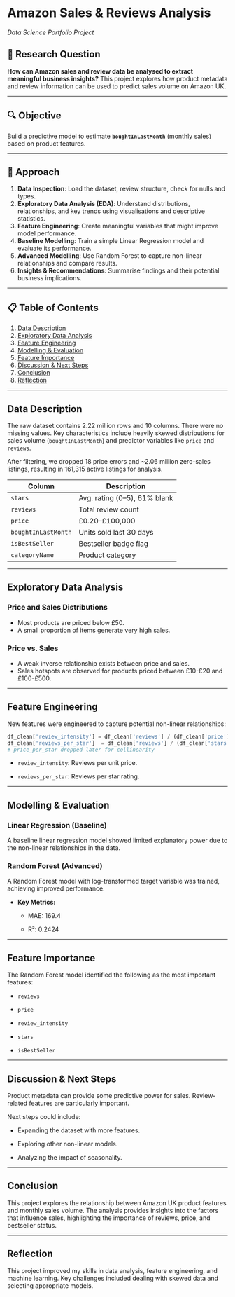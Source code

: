 # Amazon Sales & Reviews Analysis

*Data Science Portfolio Project*

## 🎯 Research Question

**How can Amazon sales and review data be analysed to extract meaningful business insights?**
This project explores how product metadata and review information can be used to predict sales volume on Amazon UK.

---

## 🔍 Objective

Build a predictive model to estimate **`boughtInLastMonth`** (monthly sales) based on product features.

---

## 🧪 Approach

1.  **Data Inspection**: Load the dataset, review structure, check for nulls and types.
2.  **Exploratory Data Analysis (EDA)**: Understand distributions, relationships, and key trends using visualisations and descriptive statistics.
3.  **Feature Engineering**: Create meaningful variables that might improve model performance.
4.  **Baseline Modelling**: Train a simple Linear Regression model and evaluate its performance.
5.  **Advanced Modelling**: Use Random Forest to capture non-linear relationships and compare results.
6.  **Insights & Recommendations**: Summarise findings and their potential business implications.

---

## 📋 Table of Contents

1.  [Data Description](#data-description)
2.  [Exploratory Data Analysis](#exploratory-data-analysis)
3.  [Feature Engineering](#feature-engineering)
4.  [Modelling & Evaluation](#modelling--evaluation)
5.  [Feature Importance](#feature-importance)
6.  [Discussion & Next Steps](#discussion--next-steps)
7.  [Conclusion](#conclusion)
8.  [Reflection](#reflection)

---

## Data Description <a name="data-description"></a>

The raw dataset contains 2.22 million rows and 10 columns. There were no missing values.  Key characteristics include heavily skewed distributions for sales volume (`boughtInLastMonth`) and predictor variables like `price` and `reviews`.

After filtering, we dropped 18 price errors and ~2.06 million zero-sales listings, resulting in 161,315 active listings for analysis.

| Column                | Description                                    |
| --------------------- | ---------------------------------------------- |
| `stars`               | Avg. rating (0–5), 61% blank                   |
| `reviews`             | Total review count                             |
| `price`               | £0.20–£100,000                                 |
| `boughtInLastMonth`   | Units sold last 30 days                         |
| `isBestSeller`        | Bestseller badge flag                          |
| `categoryName`          | Product category                               |

---

## Exploratory Data Analysis <a name="exploratory-data-analysis"></a>

### Price and Sales Distributions

* Most products are priced below £50.
* A small proportion of items generate very high sales.

### Price vs. Sales

* A weak inverse relationship exists between price and sales.
* Sales hotspots are observed for products priced between £10-£20 and £100-£500.

---
## Feature Engineering <a name="feature-engineering"></a>

New features were engineered to capture potential non-linear relationships:

```python
df_clean['review_intensity'] = df_clean['reviews'] / (df_clean['price'] + 1)
df_clean['reviews_per_star']  = df_clean['reviews'] / (df_clean['stars'] + 1)
# price_per_star dropped later for collinearity
```

* `review_intensity`:  Reviews per unit price.

* `reviews_per_star`: Reviews per star rating.

---

## Modelling & Evaluation <a name="modelling--evaluation"></a>

### Linear Regression (Baseline)

A baseline linear regression model showed limited explanatory power due to the non-linear relationships in the data.

### Random Forest (Advanced)

A Random Forest model with log-transformed target variable was trained, achieving improved performance.

* **Key Metrics:**

    * MAE: 169.4

    * R²: 0.2424

---

## Feature Importance <a name="feature-importance"></a>

The Random Forest model identified the following as the most important features:

* `reviews`

* `price`

* `review_intensity`

* `stars`

* `isBestSeller`

---

## Discussion & Next Steps <a name="discussion--next-steps"></a>

Product metadata can provide some predictive power for sales.  Review-related features are particularly important.

Next steps could include:

* Expanding the dataset with more features.

* Exploring other non-linear models.

* Analyzing the impact of seasonality.

---

## Conclusion <a name="conclusion"></a>

This project explores the relationship between Amazon UK product features and monthly sales volume. The analysis provides insights into the factors that influence sales, highlighting the importance of reviews, price, and bestseller status.

---

## Reflection <a name="reflection"></a>

This project improved my skills in data analysis, feature engineering, and machine learning.  Key challenges included dealing with skewed data and selecting appropriate models.
